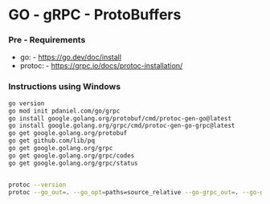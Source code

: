 # GO - gRPC - ProtoBuffers




### Pre - Requirements

- go: -      https://go.dev/doc/install
- protoc: -  https://grpc.io/docs/protoc-installation/


### Instructions using Windows

```bash 
go version
go mod init pdaniel.com/go/grpc
go install google.golang.org/protobuf/cmd/protoc-gen-go@latest
go install google.golang.org/grpc/cmd/protoc-gen-go-grpc@latest
go get google.golang.org/protobuf
go get github.com/lib/pq
go get google.golang.org/grpc
go get google.golang.org/grpc/codes
go get google.golang.org/grpc/status


protoc --version
protoc --go_out=. --go_opt=paths=source_relative --go-grpc_out=. --go-grpc_opt=paths=source_relative studentpb/student.studentpb
```

